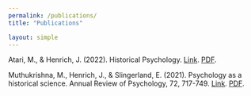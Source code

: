 ```yaml
---
permalink: /publications/
title: "Publications"

layout: simple
---
```


Atari, M., & Henrich, J. (2022). Historical Psychology. [Link](https://psyarxiv.com/m8b9g/). [PDF](/assets/files/atari-2022-historical-psychology.pdf).

Muthukrishna, M., Henrich, J., & Slingerland, E. (2021). Psychology as a historical science. Annual Review of Psychology, 72, 717-749. [Link](https://doi.org/10.1146/annurev-psych-082820-111436). [PDF](/assets/files/muthukrishna-2021-psycholog-as-a-historical-science.pdf).
